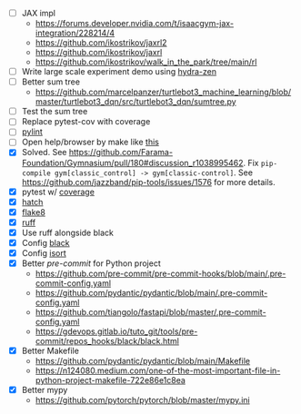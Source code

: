 - [ ] JAX impl
    - https://forums.developer.nvidia.com/t/isaacgym-jax-integration/228214/4
    - https://github.com/ikostrikov/jaxrl2
    - https://github.com/ikostrikov/jaxrl
    - https://github.com/ikostrikov/walk_in_the_park/tree/main/rl
- [ ] Write large scale experiment demo using [hydra-zen](https://github.com/mit-ll-responsible-ai/hydra-zen)
- [ ] Better sum tree
    - https://github.com/marcelpanzer/turtlebot3_machine_learning/blob/master/turtlebot3_dqn/src/turtlebot3_dqn/sumtree.py
- [ ] Test the sum tree
- [ ] Replace pytest-cov with coverage
- [ ] [pylint](https://github.com/PyCQA/pylint)
- [ ] Open help/browser by make like [this](https://github.com/jeshraghian/snntorch/blob/cd9f9c0cf36a31e73a55de03d2e1408a379be6c5/Makefile#L4)
- [x] Solved. See https://github.com/Farama-Foundation/Gymnasium/pull/180#discussion_r1038995462. Fix `pip-compile gym[classic_control] -> gym[classic-control]`. See https://github.com/jazzband/pip-tools/issues/1576 for more details.
- [x] pytest w/ [coverage](https://github.com/nedbat/coveragepy)
- [x] [hatch](https://github.com/pypa/hatch)
- [x] [flake8](https://github.com/PyCQA/flake8)
- [x] [ruff](https://github.com/charliermarsh/ruff)
- [x] Use ruff alongside black
- [x] Config [black](https://github.com/psf/black)
- [x] Config [isort](https://github.com/PyCQA/isort)
- [x] Better *pre-commit* for Python project
    - https://github.com/pre-commit/pre-commit-hooks/blob/main/.pre-commit-config.yaml
    - https://github.com/pydantic/pydantic/blob/main/.pre-commit-config.yaml
    - https://github.com/tiangolo/fastapi/blob/master/.pre-commit-config.yaml
    - https://gdevops.gitlab.io/tuto_git/tools/pre-commit/repos_hooks/black/black.html
- [x] Better Makefile
    - https://github.com/pydantic/pydantic/blob/main/Makefile
    - https://n124080.medium.com/one-of-the-most-important-file-in-python-project-makefile-722e86e1c8ea
- [x] Better mypy
    - https://github.com/pytorch/pytorch/blob/master/mypy.ini

